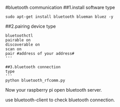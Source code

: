#bluetooth communication
##1.install software
type
```
sudo apt-get install bluetooth blueman bluez -y
```

##2.pairing device
type
```
bluetoothctl
pairable on
discoverable on
scan on
pair #address of your address#  
'''

##3.bluetooth connection  
type  
'''
python bluetooth_rfcomm.py  
```
Now your raspberry pi open bluetooth server.  
  
use bluetooth-client to check bluetooth connection.  
